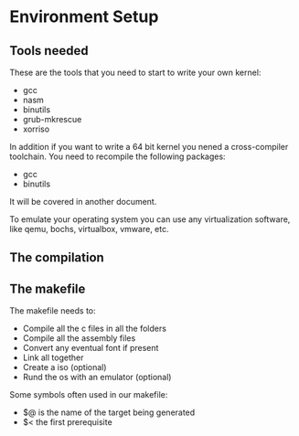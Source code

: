 # Environment Setup

## Tools needed

These are the tools that you need to start to write your own kernel:

* gcc
* nasm
* binutils
* grub-mkrescue
* xorriso

In addition if you want to write a 64 bit kernel you nened a cross-compiler toolchain. 
You need to recompile the following packages:

* gcc
* binutils

It will be covered in another document. 

To emulate your operating system you can use any virtualization software, like qemu, bochs, virtualbox, vmware, etc.

## The compilation

## The makefile

The makefile needs to: 

* Compile all the c files in all the folders
* Compile all the assembly files
* Convert any eventual font if present
* Link all together 
* Create a iso (optional)
* Rund the os with an emulator (optional)

Some symbols often used in our makefile: 

* $@ is the name of the target being generated
* $< the first prerequisite
